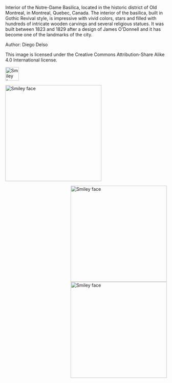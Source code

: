 
Interior of the Notre-Dame Basilica, located in the historic district of Old Montreal, in Montreal, Quebec, Canada. 
The interior of the basilica, built in Gothic Revival style, is impressive with vivid colors, stars and filled with 
hundreds of intricate wooden carvings and several religious statues. It was built between 1823 and 1829 after a design 
of James O'Donnell and it has become one of the landmarks of the city.

Author: Diego Delso

This image is licensed under the Creative Commons Attribution-Share Alike 4.0 International license. 



<img src="https://upload.wikimedia.org/wikipedia/commons/7/74/Bas%C3%ADlica_de_Notre-Dame%2C_Montreal%2C_Canad%C3%A1%2C_2017-08-12%2C_DD_37-39_HDR.jpg" 
       alt="Smiley face" width="42"> 
       
       
<img src="https://upload.wikimedia.org/wikipedia/commons/7/74/Bas%C3%ADlica_de_Notre-Dame%2C_Montreal%2C_Canad%C3%A1%2C_2017-08-12%2C_DD_37-39_HDR.jpg" 
       alt="Smiley face" width="300"  align="middle"> 
       
       
<img src="https://upload.wikimedia.org/wikipedia/commons/7/74/Bas%C3%ADlica_de_Notre-Dame%2C_Montreal%2C_Canad%C3%A1%2C_2017-08-12%2C_DD_37-39_HDR.jpg" 
       alt="Smiley face" height="300"  align="right"> 
       
       
<img src="https://upload.wikimedia.org/wikipedia/commons/7/74/Bas%C3%ADlica_de_Notre-Dame%2C_Montreal%2C_Canad%C3%A1%2C_2017-08-12%2C_DD_37-39_HDR.jpg" 
       alt="Smiley face" height="300"  align="right"> 
       
